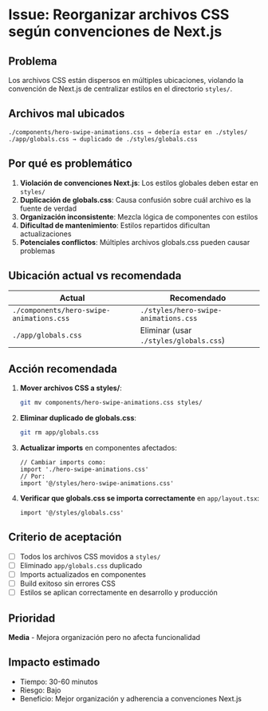 # Issue: Reorganizar archivos CSS según convenciones de Next.js

## Problema
Los archivos CSS están dispersos en múltiples ubicaciones, violando la convención de Next.js de centralizar estilos en el directorio `styles/`.

## Archivos mal ubicados
```
./components/hero-swipe-animations.css → debería estar en ./styles/
./app/globals.css → duplicado de ./styles/globals.css
```

## Por qué es problemático
1. **Violación de convenciones Next.js**: Los estilos globales deben estar en `styles/`
2. **Duplicación de globals.css**: Causa confusión sobre cuál archivo es la fuente de verdad
3. **Organización inconsistente**: Mezcla lógica de componentes con estilos
4. **Dificultad de mantenimiento**: Estilos repartidos dificultan actualizaciones
5. **Potenciales conflictos**: Múltiples archivos globals.css pueden causar problemas

## Ubicación actual vs recomendada
| Actual | Recomendado |
|--------|-------------|
| `./components/hero-swipe-animations.css` | `./styles/hero-swipe-animations.css` |
| `./app/globals.css` | Eliminar (usar `./styles/globals.css`) |

## Acción recomendada
1. **Mover archivos CSS a styles/**:
   ```bash
   git mv components/hero-swipe-animations.css styles/
   ```

2. **Eliminar duplicado de globals.css**:
   ```bash
   git rm app/globals.css
   ```

3. **Actualizar imports** en componentes afectados:
   ```tsx
   // Cambiar imports como:
   import './hero-swipe-animations.css'
   // Por:
   import '@/styles/hero-swipe-animations.css'
   ```

4. **Verificar que globals.css se importa correctamente** en `app/layout.tsx`:
   ```tsx
   import '@/styles/globals.css'
   ```

## Criterio de aceptación
- [ ] Todos los archivos CSS movidos a `styles/`
- [ ] Eliminado `app/globals.css` duplicado
- [ ] Imports actualizados en componentes
- [ ] Build exitoso sin errores CSS
- [ ] Estilos se aplican correctamente en desarrollo y producción

## Prioridad
**Media** - Mejora organización pero no afecta funcionalidad

## Impacto estimado
- Tiempo: 30-60 minutos
- Riesgo: Bajo 
- Beneficio: Mejor organización y adherencia a convenciones Next.js